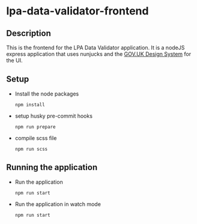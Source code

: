 # lpa-data-validator-frontend

## Description
This is the frontend for the LPA Data Validator application. It is a nodeJS express application that uses nunjucks and the [GOV.UK Design System](https://design-system.service.gov.uk/) for the UI.

## Setup

- Install the node packages
    ```
    npm install
    ``` 
- setup husky pre-commit hooks
    ```
    npm run prepare
    ```
- compile scss file
    ```
    npm run scss
    ```

## Running the application
- Run the application
    ```
    npm run start
    ```
- Run the application in watch mode
    ```
    npm run start
    ```